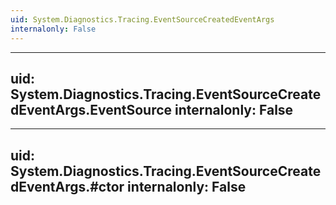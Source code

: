 ```yaml
---
uid: System.Diagnostics.Tracing.EventSourceCreatedEventArgs
internalonly: False
---
```


---
uid: System.Diagnostics.Tracing.EventSourceCreatedEventArgs.EventSource
internalonly: False
---

---
uid: System.Diagnostics.Tracing.EventSourceCreatedEventArgs.#ctor
internalonly: False
---
